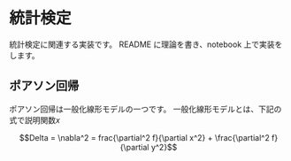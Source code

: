 # 統計検定

統計検定に関連する実装です。
README に理論を書き、notebook 上で実装をします。

## ポアソン回帰

ポアソン回帰は一般化線形モデルの一つです。
一般化線形モデルとは、下記の式で説明関数$`x`$

```math
Delta = \nabla^2 =
frac{\partial^2 f}{\partial x^2} + \frac{\partial^2 f}{\partial y^2}
```
